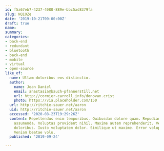 ```yaml
---
id: f5a67eb7-4237-4080-889e-bbc5ad8379fa
slug: NQ10Ze
date: '2019-10-21T00:00:00Z'
draft: true
name: 
summary: 
categories:
- back-end
- redundant
- bluetooth
- back-end
- mobile
- virtual
- open-source
like_of:
  name: Ullam doloribus eos distinctio.
  author:
    name: Jean Daniel
    email: anastasia@bauch-pfannerstill.net
    url: http://cormier-carroll.info/donovan.crist
    photo: https://via.placeholder.com/150
  url: http://ritchie-sauer.net/aaron
  uid: http://ritchie-sauer.net/aaron
  accessed: '2020-08-23T19:29:26Z'
  content: Repellendus enim temporibus. Quibusdam dolore quam. Repudiandae corporis
    assumenda. Voluptas provident nihil. Maxime autem reprehenderit. Velit impedit
    doloribus. Iusto voluptatem dolor. Similique ut maxime. Error voluptatem quod.
    Veniam beatae volu.
  published: '2019-09-24'

---
```



